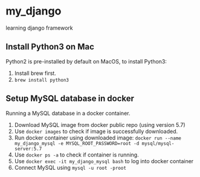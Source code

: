 # my_django
learning django framework
## Install Python3 on Mac
Python2 is pre-installed by default on MacOS, to install Python3:
1. Install brew first.
2. `brew install python3`
## Setup MySQL database in docker
Running a MySQL database in a docker container.
1. Download MySQL image from docker public repo (using version 5.7)
2. Use `docker images` to check if image is successfully downloaded. 
3. Run docker container using downloaded image: `docker run --name my_django_mysql -e MYSQL_ROOT_PASSWORD=root -d mysql/mysql-server:5.7`
4. Use `docker ps -a` to check if container is running.
5. Use `docker exec -it my_django_mysql bash` to log into docker container
6. Connect MySQL using `mysql -u root -proot`

